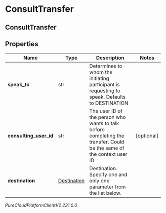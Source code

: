 # ConsultTransfer

## ConsultTransfer

## Properties

|Name | Type | Description | Notes|
|------------ | ------------- | ------------- | -------------|
| **speak_to** | str | Determines to whom the initiating participant is requesting to speak. Defaults to DESTINATION | |
| **consulting_user_id** | str | The user ID of the person who wants to talk before completing the transfer. Could be the same of the context user ID | [optional] |
| **destination** | [Destination](Destination) | Destination. Specify one and only one parameter from the list below. | |



_PureCloudPlatformClientV2 231.0.0_
